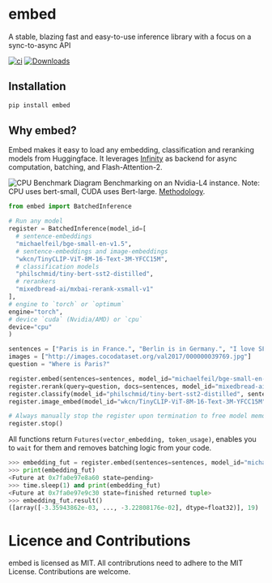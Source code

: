 # embed
A stable, blazing fast and easy-to-use inference library with a focus on a sync-to-async API

[![ci][ci-shield]][ci-url]
[![Downloads][pepa-shield]][pepa-url]

## Installation
```bash
pip install embed
```

## Why embed?

Embed makes it easy to load any embedding, classification and reranking models from Huggingface. 
It leverages [Infinity](https://github.com/michaelfeil/infinity) as backend for async computation, batching, and Flash-Attention-2.

![CPU Benchmark Diagram](docs/l4_cpu.png)
Benchmarking on an Nvidia-L4 instance. Note: CPU uses bert-small, CUDA uses Bert-large. [Methodology](https://michaelfeil.eu/infinity/0.0.51/benchmarking/).

```python
from embed import BatchedInference

# Run any model
register = BatchedInference(model_id=[
  # sentence-embeddings
  "michaelfeil/bge-small-en-v1.5",
  # sentence-embeddings and image-embeddings
  "wkcn/TinyCLIP-ViT-8M-16-Text-3M-YFCC15M",
  # classification models
  "philschmid/tiny-bert-sst2-distilled",
  # rerankers
  "mixedbread-ai/mxbai-rerank-xsmall-v1"
],
# engine to `torch` or `optimum`
engine="torch",
# device `cuda` (Nvidia/AMD) or `cpu`
device="cpu"
)

sentences = ["Paris is in France.", "Berlin is in Germany.", "I love SF"]
images = ["http://images.cocodataset.org/val2017/000000039769.jpg"]
question = "Where is Paris?"

register.embed(sentences=sentences, model_id="michaelfeil/bge-small-en-v1.5")
register.rerank(query=question, docs=sentences, model_id="mixedbread-ai/mxbai-rerank-xsmall-v1")
register.classify(model_id="philschmid/tiny-bert-sst2-distilled", sentences=sentences)
register.image_embed(model_id="wkcn/TinyCLIP-ViT-8M-16-Text-3M-YFCC15M", images=images)

# Always manually stop the register upon termination to free model memory.
register.stop()
```

All functions return `Futures(vector_embedding, token_usage)`, enables you to `wait` for them and removes batching logic from your code.

```python
>>> embedding_fut = register.embed(sentences=sentences, model_id="michaelfeil/bge-small-en-v1.5")
>>> print(embedding_fut)
<Future at 0x7fa0e97e8a60 state=pending>
>>> time.sleep(1) and print(embedding_fut)
<Future at 0x7fa0e97e9c30 state=finished returned tuple>
>>> embedding_fut.result()
([array([-3.35943862e-03, ..., -3.22808176e-02], dtype=float32)], 19)
```

# Licence and Contributions
embed is licensed as MIT. All contribrutions need to adhere to the MIT License. Contributions are welcome.


<!-- MARKDOWN LINKS & IMAGES -->
<!-- https://www.markdownguide.org/basic-syntax/#reference-style-links -->
[contributors-shield]: https://img.shields.io/github/contributors/michaelfeil/embed.svg?style=for-the-badge
[contributors-url]: https://github.com/michaelfeil/embed/graphs/contributors
[forks-shield]: https://img.shields.io/github/forks/michaelfeil/embed.svg?style=for-the-badge
[forks-url]: https://github.com/michaelfeil/embed/network/members
[stars-shield]: https://img.shields.io/github/stars/michaelfeil/embed.svg?style=for-the-badge
[stars-url]: https://github.com/michaelfeil/embed/stargazers
[issues-shield]: https://img.shields.io/github/issues/michaelfeil/embed.svg?style=for-the-badge
[issues-url]: https://github.com/michaelfeil/embed/issues
[license-shield]: https://img.shields.io/github/license/michaelfeil/embed.svg?style=for-the-badge
[license-url]: https://github.com/michaelfeil/embed/blob/master/LICENSE.txt
[pepa-shield]: https://static.pepy.tech/badge/embed
[pepa-url]: https://www.pepy.tech/projects/embed
[ci-shield]: https://github.com/michaelfeil/infinity/actions/workflows/ci.yaml/badge.svg
[ci-url]: https://github.com/michaelfeil/infinity/actions
